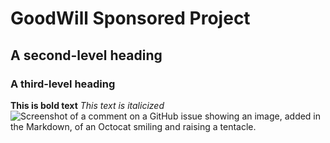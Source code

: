 # GoodWill Sponsored Project
## A second-level heading
### A third-level heading
**This is bold text**
_This text is italicized_
![Screenshot of a comment on a GitHub issue showing an image, added in the Markdown, of an Octocat smiling and raising a tentacle.](https://myoctocat.com/assets/images/base-octocat.svg)
